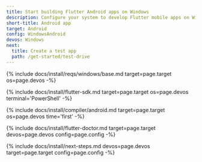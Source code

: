```yaml
---
title: Start building Flutter Android apps on Windows
description: Configure your system to develop Flutter mobile apps on Windows.
short-title: Android app
target: Android
config: WindowsAndroid
devos: Windows
next:
  title: Create a test app
  path: /get-started/test-drive
---
```


{% include docs/install/reqs/windows/base.md target=page.target os=page.devos -%}

{% include docs/install/flutter-sdk.md target=page.target os=page.devos terminal='PowerShell' -%}

{% include docs/install/compiler/android.md target=page.target os=page.devos time='first' -%}

{% include docs/install/flutter-doctor.md target=page.target devos=page.devos config=page.config -%}

{% include docs/install/next-steps.md devos=page.devos target=page.target config=page.config -%}
